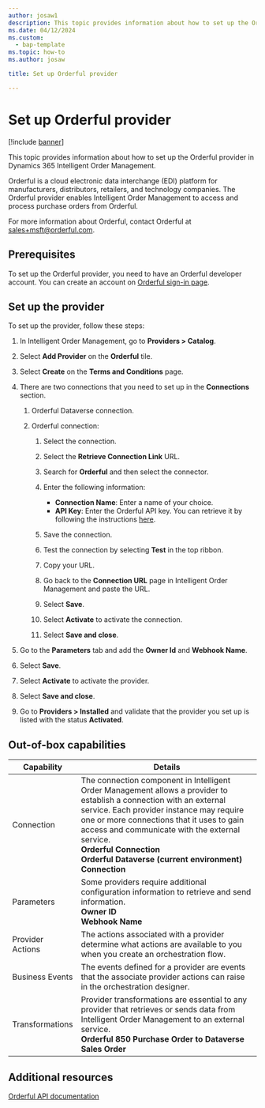 ```yaml
---
author: josaw1
description: This topic provides information about how to set up the Orderful provider in Dynamics 365 Intelligent Order Management.
ms.date: 04/12/2024
ms.custom: 
  - bap-template
ms.topic: how-to
ms.author: josaw

title: Set up Orderful provider

---
```


# Set up Orderful provider

[!include [banner](includes/banner.md)]


This topic provides information about how to set up the Orderful provider in Dynamics 365 Intelligent Order Management.

Orderful is a cloud electronic data interchange (EDI) platform for manufacturers, distributors, retailers, and technology companies. The Orderful provider enables Intelligent Order Management to access and process purchase orders from Orderful.  
  
For more information about Orderful, contact Orderful at <sales+msft@orderful.com>. 

## Prerequisites

To set up the Orderful provider, you need to have an Orderful developer account. You can create an account on [Orderful sign-in page](https://ui.orderful.com).

## Set up the provider

To set up the provider, follow these steps:

1. In Intelligent Order Management, go to **Providers &gt; Catalog**.

2. Select **Add Provider** on the **Orderful** tile.

3. Select **Create** on the **Terms and Conditions** page.

4. There are two connections that you need to set up in the **Connections** section.

    1. Orderful Dataverse connection.

    2. Orderful connection:

       1. Select the connection.

       1. Select the **Retrieve Connection Link** URL.

       1. Search for **Orderful** and then select the connector.

       1. Enter the following information: 
          - **Connection Name**: Enter a name of your choice.
          - **API Key**: Enter the Orderful API key. You can retrieve it by following the instructions [here](https://ui.orderful.com/settings/api-credentials).

       1. Save the connection.

       1. Test the connection by selecting **Test** in the top ribbon.

       1. Copy your URL.

       1. Go back to the **Connection URL** page in Intelligent Order Management and paste the URL.

       1. Select **Save**.

       1. Select **Activate** to activate the connection.

       1. Select **Save and close**.

5.  Go to the **Parameters** tab and add the **Owner Id** and **Webhook Name**. 

6. Select **Save**.

7. Select **Activate** to activate the provider.

8. Select **Save and close**.

9. Go to **Providers > Installed** and validate that the provider you set up is listed with the status **Activated**.


##  Out-of-box capabilities

|  Capability | Details |
| ------------------ | -------------------------------- |
|    Connection             |   The connection component in Intelligent Order Management allows a provider to establish a connection with an external service. Each provider instance may require one or more connections that it uses to gain access and communicate with the external service.<br>**Orderful Connection**<br>**Orderful Dataverse (current environment) Connection**</br>   |
|    Parameters             |    Some providers require additional configuration information to retrieve and send information.<br>**Owner ID**<br>**Webhook Name**</br>  |
|    Provider   Actions     |    The actions associated with a provider determine what actions are available to you when you create an orchestration flow.   |
|    Business   Events      |   The events defined for a provider are events that the associate provider actions can raise in the orchestration designer.        |
|    Transformations        |    Provider transformations are essential to any provider that retrieves or sends data from Intelligent Order Management to an external service.<br>**Orderful 850 Purchase Order to Dataverse Sales Order**</br>  |

## Additional resources
[Orderful API documentation](https://docs.orderful.com/)

